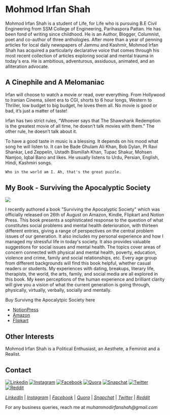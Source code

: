 # Mohmod Irfan Shah

Mohmod Irfan Shah is a student of Life, for Life who is pursuing B.E Civil Engineering from SSM College of Engineering, Parihaspora Pattan. He has been fond of writing since childhood. He is an Author, Blogger, Columnist, poet and co-author of three anthologies. After more than a year of penning articles for local daily newspapers of Jammu and Kashmir, Mohmod Irfan Shah has acquired a particularly  declarative  voice that comes through  his most recent collection of articles exploring social and mental trauma in today's era. He is ambitious, adventurous, assiduous, animated, and an alliteration advocate. 

## A Cinephile and A Melomaniac
Irfan will choose to watch a movie or read, over everything. From Hollywood to Iranian Cinema, silent era to CGI, shorts to 6 hour longs, Western to Thriller, low budget to big budget, he loves them all. No movie is good or bad, it’s just a matter of taste!

Irfan has two strict rules, “Whoever says that The Shawshank Redemption is the greatest movie of all time, he doesn’t talk movies with them.” The other rule, he doesn’t talk about it.

To have a good taste in music is a blessing. It depends on his mood what song he will listen to. It can be Bade Ghulam Ali Khan, Bob Dylan, Pt Ravi Shankar, Led Zeppelin, Ustadh Bismillah Khan, Tupac Shakur, Mohsen Namjoo, Iqbal Bano and likes. He usually listens to Urdu, Persian, English, Hindi, Kashmiri songs.

```markdown
Who in the world am I. Ah, that's the great puzzle.
```
## My Book - Surviving the Apocalyptic Society

![](https://m.media-amazon.com/images/I/41uU6ead-2L._SX311_BO1,204,203,200_.jpg)

I recently authored a book "Surviving the Apocalyptic Society" which was officially released on 26th of August on Amazon, Kindle, Flipkart and Notion Press. This book presents a sophisticated response to the question of what constitutes social problems and mental health deterioration, with thirteen different entries, giving a range of perspectives on the central problem issues of our generation. It also includes my personal experience and how I managed my stressful life in today's society. It also provides valuable suggestions for social issues and mental health. The topics cover areas of concern connected with physical and mental health, poverty, education, violence and crime, family and social relationships, etc. Every age group from different backgrounds will find this book helpful, whether casual readers or students. My experiences with dating, breakups, literary life, therapists, the world, the arts, family, and social media are all explored in this book. My keen perceptions of the human experience and brilliant clarity will give you a vision of what the current generation is going through, physically, virtually, verbally, socially and mentally.

Buy Survivng the Apocalytpic Society here

+ [NotionPress](https://notionpress.com/read/surviving-the-apocalyptic-society)
+ [Amazon](https://www.amazon.com/Surviving-Apocalyptic-Society-Mohmod-Irfan/dp/B0B7HSRJ8V/ref=tmm_pap_swatch_0?_encoding=UTF8&qid=1671269037&sr=8-1)
+ [Flipkart](https://www.flipkart.com/search?q=surviving+the+apocalyptic+society&as=on&as-show=on&otracker=AS_Query_OrganicAutoSuggest_1_25_na_na_ps&otracker1=AS_Query_OrganicAutoSuggest_1_25_na_na_ps&as-pos=1&as-type=RECENT&suggestionId=surviving+the+apocalyptic+society&requestId=ce6ed659-fb02-4648-b1e3-9c18b42de514&as-backfill=on)

## Other Interests

Mohmod Irfan Shah is a Political Enthusiast, an Aesthete, a Feminist and a Realist.


## Contact

[![Linkedin](https://img.shields.io/badge/-Linkedin-black?logo=linkedin&logoColor=%2361DAFB)](https://www.linkedin.com/in/mohmod-irfan-shah-4729871bb/)
[![Instagram](https://img.shields.io/badge/-Instagram-7F7F7F?logo=instagram&logoColor=green)](https://www.instagram.com/mohmodirfanshah)
[![Facebook](https://img.shields.io/badge/-Facebook-333333?logo=facebook&logoColor=white)](https://www.facebook.com/irfanshah.is919)
[![Quora](https://img.shields.io/badge/-Quora-%2335495e.svg?logo=quora&logoColor=%white)](https://www.quora.com/profile/Mohmod-Irfan-Shah)
[![Snapchat](https://img.shields.io/badge/-Snapchat-F7DF1E?logo=sanapchat&logoColor=%white)](https://www.snapchat.com/add/mohmodirfanshah)
[![Twitter](https://img.shields.io/badge/-Twitter-73BA55?logo=twitter&logoColor=white)](https://twitter.com/mohmodirfanshah)
[![Reddit](https://img.shields.io/badge/-Reddit-E34F26?logo=reddit&logoColor=white)](https://www.reddit.com/u/mohmodirfanshah?utm_medium=android_app&utm_source=share)

[_LinkedIn_](https://www.linkedin.com/in/mohmod-irfan-shah-4729871bb/) | [_Instagram_](https://www.instagram.com/mohmodirfanshah) | [_Facebook_](https://www.facebook.com/irfanshah.is919) | [_Quora_](https://www.quora.com/profile/Mohmod-Irfan-Shah) | [_Snapchat_](https://www.snapchat.com/add/mohmodirfanshah) | [_Twitter_](https://twitter.com/mohmodirfanshah) | [_Reddit_](https://www.reddit.com/u/mohmodirfanshah?utm_medium=android_app&utm_source=share)

For any business queries, reach me at _muhammodirfanshah@gmail.com_
